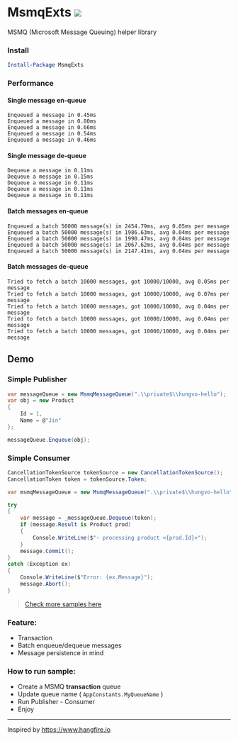 # MsmqExts <a href="https://www.nuget.org/packages/MsmqExts/"><img src="https://img.shields.io/nuget/v/MsmqExts.svg?style=flat" /> </a>
MSMQ (Microsoft Message Queuing) helper library

### Install
```powershell
Install-Package MsmqExts
```

### Performance

#### Single message en-queue ####
```
Enqueued a message in 0.45ms
Enqueued a message in 0.80ms
Enqueued a message in 0.66ms
Enqueued a message in 0.54ms
Enqueued a message in 0.46ms
```
#### Single message de-queue ####
```
Dequeue a message in 0.11ms
Dequeue a message in 0.15ms
Dequeue a message in 0.11ms
Dequeue a message in 0.11ms
Dequeue a message in 0.11ms
```
#### Batch messages en-queue ####
```
Enqueued a batch 50000 message(s) in 2454.79ms, avg 0.05ms per message
Enqueued a batch 50000 message(s) in 1986.63ms, avg 0.04ms per message
Enqueued a batch 50000 message(s) in 1990.47ms, avg 0.04ms per message
Enqueued a batch 50000 message(s) in 2067.62ms, avg 0.04ms per message
Enqueued a batch 50000 message(s) in 2147.41ms, avg 0.04ms per message
```
#### Batch messages de-queue ####
```
Tried to fetch a batch 10000 messages, got 10000/10000, avg 0.05ms per message
Tried to fetch a batch 10000 messages, got 10000/10000, avg 0.07ms per message
Tried to fetch a batch 10000 messages, got 10000/10000, avg 0.04ms per message
Tried to fetch a batch 10000 messages, got 10000/10000, avg 0.04ms per message
Tried to fetch a batch 10000 messages, got 10000/10000, avg 0.04ms per message
```
## Demo
### Simple Publisher
```csharp
var messageQueue = new MsmqMessageQueue(".\\private$\\hungvo-hello");
var obj = new Product
{
    Id = 1,
    Name = @"Jin"
};

messageQueue.Enqueue(obj);
```

### Simple Consumer
```csharp
CancellationTokenSource tokenSource = new CancellationTokenSource();
CancellationToken token = tokenSource.Token;

var msmqMessageQueue = new MsmqMessageQueue(".\\private$\\hungvo-hello");

try
{
    var message = _messageQueue.Dequeue(token);
    if (message.Result is Product prod)
    {
        Console.WriteLine($"- processing product <{prod.Id}>");
    }
    message.Commit();
}
catch (Exception ex)
{
    Console.WriteLine($"Error: {ex.Message}");
    message.Abort();
}
```

> [Check more samples here](https://github.com/minhhungit/MsmqExts/tree/main/Sample)

### Feature:
- Transaction
- Batch enqueue/dequeue messages
- Message persistence in mind

### How to run sample: 

- Create a MSMQ **transaction** queue 
- Update queue name ( `AppConstants.MyQueueName` )
- Run Publisher - Consumer
- Enjoy

---

Inspired by https://www.hangfire.io
